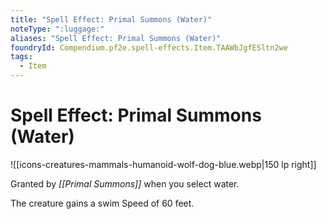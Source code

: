 ```yaml
---
title: "Spell Effect: Primal Summons (Water)"
noteType: ":luggage:"
aliases: "Spell Effect: Primal Summons (Water)"
foundryId: Compendium.pf2e.spell-effects.Item.TAAWbJgfESltn2we
tags:
  - Item
---
```


# Spell Effect: Primal Summons (Water)
![[icons-creatures-mammals-humanoid-wolf-dog-blue.webp|150 lp right]]

Granted by _[[Primal Summons]]_ when you select water.

The creature gains a swim Speed of 60 feet.

